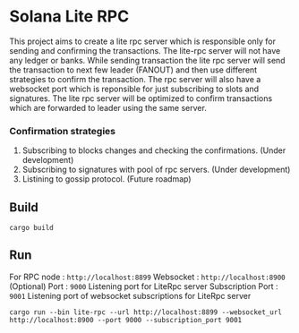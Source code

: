 # Solana Lite RPC

This project aims to create a lite rpc server which is responsible only for sending and confirming the transactions. 
The lite-rpc server will not have any ledger or banks.
While sending transaction the lite rpc server will send the transaction to next few leader (FANOUT) and then use different strategies to confirm the transaction. 
The rpc server will also have a websocket port which is reponsible for just subscribing to slots and signatures. 
The lite rpc server will be optimized to confirm transactions which are forwarded to leader using the same server.

### Confirmation strategies
1) Subscribing to blocks changes and checking the confirmations. (Under development)
2) Subscribing to signatures with pool of rpc servers. (Under development)
3) Listining to gossip protocol. (Future roadmap)

## Build 
`cargo build`

## Run
For RPC node : `http://localhost:8899`
Websocket : `http://localhost:8900` (Optional)
Port : `9000` Listening port for LiteRpc server
Subscription Port : `9001` Listening port of websocket subscriptions for LiteRpc server


```
cargo run --bin lite-rpc --url http://localhost:8899 --websocket_url http://localhost:8900 --port 9000 --subscription_port 9001
```
